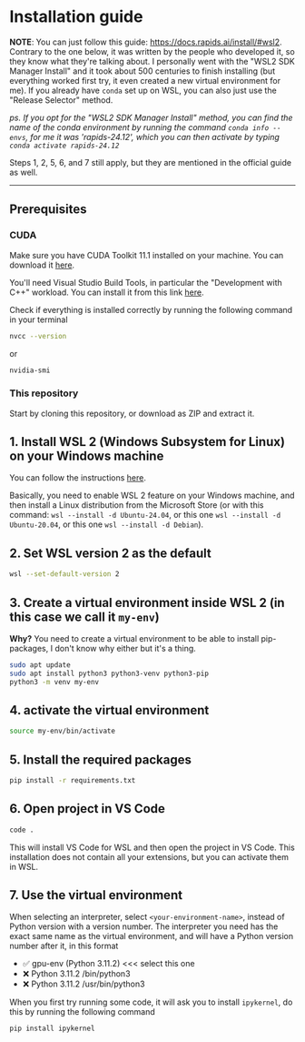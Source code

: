 # Installation guide

**NOTE**: You can just follow this guide: <https://docs.rapids.ai/install/#wsl2>. Contrary to the one below, it was written by the people who developed it, so they know what they're talking about. I personally went with the "WSL2 SDK Manager Install" and it took about 500 centuries to finish installing (but everything worked first try, it even created a new virtual environment for me). If you already have `conda` set up on WSL, you can also just use the "Release Selector" method.

*ps. If you opt for the "WSL2 SDK Manager Install" method, you can find the name of the conda environment by running the command `conda info --envs`, for me it was 'rapids-24.12', which you can then activate by typing `conda activate rapids-24.12`*

Steps 1, 2, 5, 6, and 7 still apply, but they are mentioned in the official guide as well.

---

## Prerequisites

### CUDA

Make sure you have CUDA Toolkit 11.1 installed on your machine. You can download it [here](https://developer.nvidia.com/cuda-11.1.1-download-archive).

You'll need Visual Studio Build Tools, in particular the "Development with C++" workload. You can install it from this link [here](https://visualstudio.microsoft.com/visual-cpp-build-tools/).

Check if everything is installed correctly by running the following command in your terminal

```bash
nvcc --version
```

or

```bash
nvidia-smi
```

### This repository

Start by cloning this repository, or download as ZIP and extract it.

## 1. Install WSL 2 (Windows Subsystem for Linux) on your Windows machine

You can follow the instructions [here](https://docs.microsoft.com/en-us/windows/wsl/install).

Basically, you need to enable WSL 2 feature on your Windows machine, and then install a Linux distribution from the Microsoft Store (or with this command: `wsl --install -d Ubuntu-24.04`, or this one `wsl --install -d Ubuntu-20.04`, or this one `wsl --install -d Debian`).

## 2. Set WSL version 2 as the default

```bash
wsl --set-default-version 2
```

## 3. Create a virtual environment inside WSL 2 (in this case we call it `my-env`)

**Why?** You need to create a virtual environment to be able to install pip-packages, I don't know why either but it's a thing.

```bash
sudo apt update
sudo apt install python3 python3-venv python3-pip
python3 -m venv my-env
```

## 4. activate the virtual environment

```bash
source my-env/bin/activate
```

## 5. Install the required packages

```bash
pip install -r requirements.txt
```

## 6. Open project in VS Code

```bash
code .
```

This will install VS Code for WSL and then open the project in VS Code. This installation does not contain all your extensions, but you can activate them in WSL.

## 7. Use the virtual environment

When selecting an interpreter, select `<your-environment-name>`, instead of Python version with a version number. The interpreter you need has the exact same name as the virtual environment, and will have a Python version number after it, in this format

- ✅ gpu-env (Python 3.11.2) <<< select this one
- ❌ Python 3.11.2 /bin/python3
- ❌ Python 3.11.2 /usr/bin/python3

When you first try running some code, it will ask you to install `ipykernel`, do this by running the following command

```bash
pip install ipykernel
```
